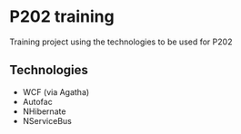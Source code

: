 # P202 training
Training project using the technologies to be used for P202

## Technologies
* WCF (via Agatha)
* Autofac
* NHibernate
* NServiceBus
    